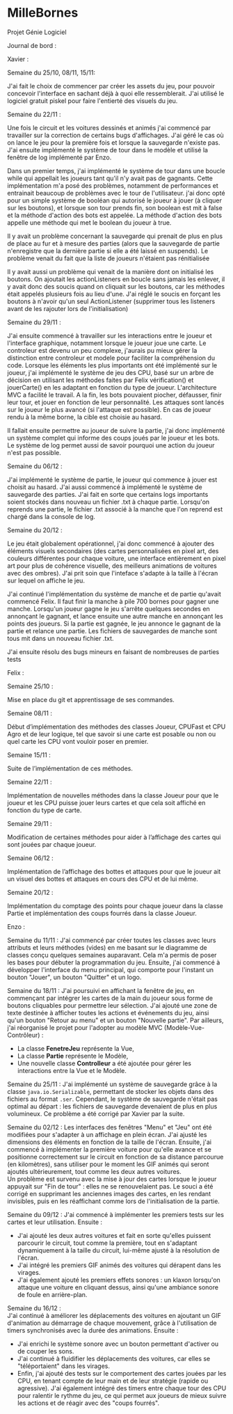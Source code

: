 # MilleBornes
Projet Génie Logiciel


Journal de bord :

Xavier :


Semaine du 25/10, 08/11, 15/11:

J'ai fait le choix de commencer par créer les assets du jeu, pour pouvoir concevoir l'interface en sachant déjà à quoi elle ressemblerait. J'ai utilisé le logiciel gratuit piskel pour faire l'entierté des visuels du jeu.



Semaine du 22/11 :

Une fois le circuit et les voitures dessinés et animés j'ai commencé par travailler sur la correction de certains bugs d'affichages.
J'ai géré le cas où on lance le jeu pour la première fois et lorsque la sauvegarde n'existe pas.
J'ai ensuite implémenté le système de tour dans le modèle et utilisé la fenêtre de log implémenté par Enzo.


Dans un premier temps, j'ai implémenté le système de tour dans une boucle while qui appellait les joueurs tant qu'il n'y avait pas de gagnants.
Cette implémentation m'a posé des problèmes, notamment de performances et entrainait beaucoup de problèmes avec le tour de l'utilisateur.
j'ai donc opté pour un simple système de booléan qui autorisé le joueur à jouer (à cliquer sur les boutons), et lorsque son tour prends fin, son boolean est mit à false et la méthode d'action des bots est appelée. La méthode d'action des bots appelle une méthode qui met le boolean du joueur à true.


Il y avait un problème concernant la sauvegarde qui prenait de plus en plus de place au fur et à mesure des parties (alors que la sauvegarde de partie n'enregistre que la dernière partie si elle a été laissé en suspends). Le problème venait du fait que la liste de joueurs n'étaient pas rénitialisée

Il y avait aussi un problème qui venait de la manière dont on initialisé les boutons. On ajoutait les actionListeners en boucle sans jamais les enlever, il y avait donc des soucis quand on cliquait sur les boutons, car les méthodes était appelés plusieurs fois au lieu d'une. J'ai réglé le soucis en forçant les boutons à n'avoir qu'un seul ActionListener (supprimer tous les listeners avant de les rajouter lors de l'initialisation)



Semaine du 29/11 :

J'ai ensuite commencé à travailler sur les interactions entre le joueur et l'interface graphique, notamment lorsque le joueur joue une carte. Le controleur est devenu un peu complexe, j'aurais pu mieux gérer la distinction entre controleur et modele pour faciliter la compréhension du code.
Lorsque les éléments les plus importants ont été implémenté sur le joueur, j'ai implémenté le système de jeu des CPU, basé sur un arbre de décision en utilisant les méthodes faites par Felix vérification() et jouerCarte() en les adaptant en fonction du type de joueur. L'architecture MVC a facilité le travail. A la fin, les bots pouvaient piocher, défausser, finir leur tour, et jouer en fonction de leur personnalité. Les attaques sont lancés sur le joueur le plus avancé (si l'attaque est possible). En cas de joueur rendu à la même borne, la cible est choisie au hasard.

Il fallait ensuite permettre au joueur de suivre la partie, j'ai donc implémenté un système complet qui informe des coups joués par le joueur et les bots. Le système de log permet aussi de savoir pourquoi une action du joueur n'est pas possible.


Semaine du 06/12 :

J'ai implémenté le système de partie, le joueur qui commence à jouer est choisit au hasard. J'ai aussi commencé à implémenté le système de sauvegarde des parties. J'ai fait en sorte que certains logs importants soient stockés dans nouveau un fichier .txt à chaque partie. Lorsqu'on reprends une partie, le fichier .txt associé à la manche que l'on reprend est chargé dans la console de log.

Semaine du 20/12 :

Le jeu était globalement opérationnel, j'ai donc commencé à ajouter des éléments visuels secondaires (des cartes personnalisées en pixel art, des couleurs différentes pour chaque voiture, une interface entièrement en pixel art pour plus de cohérence visuelle, des meilleurs animations de voitures avec des ombres). J'ai prit soin que l'inteface s'adapte à la taille à l'écran sur lequel on affiche le jeu.

J'ai continué l'implémentation du système de manche et de partie qu'avait commencé Felix. Il faut finir la manche à pile 700 bornes pour gagner une manche. Lorsqu'un joueur gagne le jeu s'arrête quelques secondes en annonçant le gagnant, et lance ensuite une autre manche en annonçant les points des joueurs. Si la partie est gagnée, le jeu annonce le gagnant de la partie et relance une partie. Les fichiers de sauvegardes de manche sont tous mit dans un nouveau fichier .txt.

J'ai ensuite résolu des bugs mineurs en faisant de nombreuses de parties tests


Felix : 

Semaine 25/10 :

Mise en place du git et apprentissage de ses commandes.

Semaine 08/11 :

Début d’implémentation des méthodes des classes Joueur, CPUFast et CPU Agro et de leur logique, tel que savoir si une carte est posable ou non ou quel carte les CPU vont vouloir poser en premier.

Semaine 15/11 :

Suite de l’implémentation de ces méthodes.

Semaine 22/11 :

Implémentation de nouvelles méthodes dans la classe Joueur pour que le joueur et les CPU puisse jouer leurs cartes et que cela soit affiché en fonction du type de carte.

Semaine 29/11 : 

Modification de certaines méthodes pour aider à l’affichage des cartes qui sont jouées par chaque joueur.

Semaine 06/12 :

Implémentation de l’affichage des bottes et attaques pour que le joueur ait un visuel des bottes et attaques en cours des CPU et de lui même.

Semaine 20/12 :

Implémentation du comptage des points pour chaque joueur dans la classe Partie et implémentation des coups fourrés dans la classe Joueur.


Enzo :

Semaine du 11/11 :
J'ai commencé par créer toutes les classes avec leurs attributs et leurs méthodes (vides) en me basant sur le diagramme de classes conçu quelques semaines auparavant. Cela m'a permis de poser les bases pour débuter la programmation du jeu. Ensuite, j'ai commencé à développer l'interface du menu principal, qui comporte pour l'instant un bouton "Jouer", un bouton "Quitter" et un logo.  

Semaine du 18/11 :
J'ai poursuivi en affichant la fenêtre de jeu, en commençant par intégrer les cartes de la main du joueur sous forme de boutons cliquables pour permettre leur sélection. J'ai ajouté une zone de texte destinée à afficher toutes les actions et événements du jeu, ainsi qu'un bouton "Retour au menu" et un bouton "Nouvelle partie". Par ailleurs, j'ai réorganisé le projet pour l'adopter au modèle MVC (Modèle-Vue-Contrôleur) :  
- La classe **FenetreJeu** représente la Vue,  
- La classe **Partie** représente le Modèle,  
- Une nouvelle classe **Controlleur** a été ajoutée pour gérer les interactions entre la Vue et le Modèle.  

Semaine du 25/11 : 
J'ai implémenté un système de sauvegarde grâce à la classe `java.io.Serializable`, permettant de stocker les objets dans des fichiers au format `.ser`. Cependant, le système de sauvegarde n'était pas optimal au départ : les fichiers de sauvegarde devenaient de plus en plus volumineux. Ce problème a été corrigé par Xavier par la suite.  

Semaine du 02/12 :
Les interfaces des fenêtres "Menu" et "Jeu" ont été modifiées pour s'adapter à un affichage en plein écran. J'ai ajusté les dimensions des éléments en fonction de la taille de l'écran. Ensuite, j'ai commencé à implémenter la première voiture pour qu'elle avance et se positionne correctement sur le circuit en fonction de sa distance parcourue (en kilomètres), sans utiliser pour le moment les GIF animés qui seront ajoutés ultérieurement, tout comme les deux autres voitures.  
Un problème est survenu avec la mise à jour des cartes lorsque le joueur appuyait sur "Fin de tour" : elles ne se renouvelaient pas. Le souci a été corrigé en supprimant les anciennes images des cartes, en les rendant invisibles, puis en les réaffichant comme lors de l'initialisation de la partie.  

Semaine du 09/12 : 
J'ai commencé à implémenter les premiers tests sur les cartes et leur utilisation. Ensuite :  
- J'ai ajouté les deux autres voitures et fait en sorte qu'elles puissent parcourir le circuit, tout comme la première, tout en s'adaptant dynamiquement à la taille du circuit, lui-même ajusté à la résolution de l'écran.  
- J'ai intégré les premiers GIF animés des voitures qui dérapent dans les virages.  
- J'ai également ajouté les premiers effets sonores : un klaxon lorsqu'on attaque une voiture en cliquant dessus, ainsi qu'une ambiance sonore de foule en arrière-plan.  

Semaine du 16/12 :  
J'ai continué à améliorer les déplacements des voitures en ajoutant un GIF d'animation au démarrage de chaque mouvement, grâce à l'utilisation de timers synchronisés avec la durée des animations. Ensuite :  
- J'ai enrichi le système sonore avec un bouton permettant d'activer ou de couper les sons.  
- J'ai continué à fluidifier les déplacements des voitures, car elles se "téléportaient" dans les virages.  
- Enfin, j'ai ajouté des tests sur le comportement des cartes jouées par les CPU, en tenant compte de leur main et de leur stratégie (rapide ou agressive). J'ai également intégré des timers entre chaque tour des CPU pour ralentir le rythme du jeu, ce qui permet aux joueurs de mieux suivre les actions et de réagir avec des "coups fourrés". 